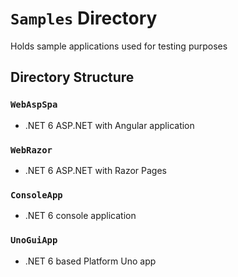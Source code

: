 # `Samples` Directory
Holds sample applications used for testing purposes

## Directory Structure

### `WebAspSpa`
- .NET 6 ASP.NET with Angular application

### `WebRazor`
- .NET 6 ASP.NET with Razor Pages

### `ConsoleApp`
- .NET 6 console application

### `UnoGuiApp`
- .NET 6 based Platform Uno app
